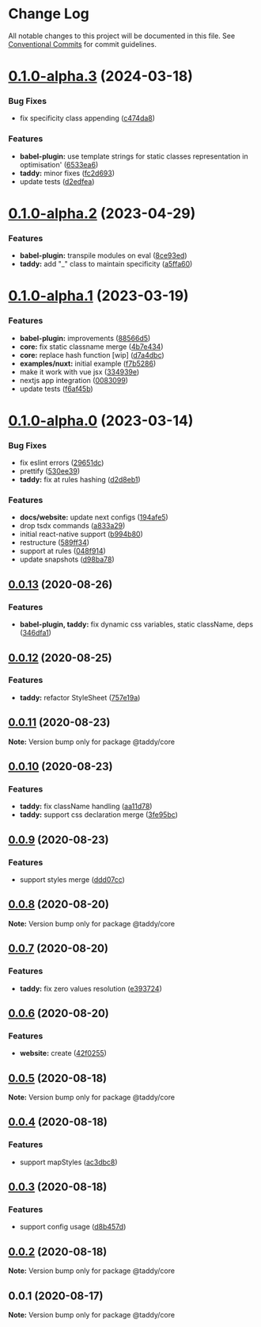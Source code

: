 # Change Log

All notable changes to this project will be documented in this file.
See [Conventional Commits](https://conventionalcommits.org) for commit guidelines.

# [0.1.0-alpha.3](https://github.com/lttb/taddy/compare/@taddy/core@0.1.0-alpha.2...@taddy/core@0.1.0-alpha.3) (2024-03-18)

### Bug Fixes

- fix specificity class appending ([c474da8](https://github.com/lttb/taddy/commit/c474da8c3c718b558b257ea52d64a8a202c5529d))

### Features

- **babel-plugin:** use template strings for static classes representation in optimisation' ([6533ea6](https://github.com/lttb/taddy/commit/6533ea600a4891dc99913eed2b4289d970f552c6))
- **taddy:** minor fixes ([fc2d693](https://github.com/lttb/taddy/commit/fc2d693cf23c3ea241eb2a72f15c8098866df189))
- update tests ([d2edfea](https://github.com/lttb/taddy/commit/d2edfea70944bdb48b1c867fdfc319485a44c4a1))

# [0.1.0-alpha.2](https://github.com/lttb/taddy/compare/@taddy/core@0.1.0-alpha.1...@taddy/core@0.1.0-alpha.2) (2023-04-29)

### Features

- **babel-plugin:** transpile modules on eval ([8ce93ed](https://github.com/lttb/taddy/commit/8ce93ed5ea6c6a269d583325cdf3ebaa9891737f))
- **taddy:** add "\_" class to maintain specificity ([a5ffa60](https://github.com/lttb/taddy/commit/a5ffa60bd9d8fef4dbb707211afc25df34737d86))

# [0.1.0-alpha.1](https://github.com/lttb/taddy/compare/@taddy/core@0.1.0-alpha.0...@taddy/core@0.1.0-alpha.1) (2023-03-19)

### Features

- **babel-plugin:** improvements ([88566d5](https://github.com/lttb/taddy/commit/88566d5ce84ef54ff3ec5a2000e2e684f1f6d0e9))
- **core:** fix static classname merge ([4b7e434](https://github.com/lttb/taddy/commit/4b7e43496abb1a9e9ac7196bc6ff13b4884ac1bc))
- **core:** replace hash function [wip] ([d7a4dbc](https://github.com/lttb/taddy/commit/d7a4dbc6697cd0a084aac2f14dde742964925912))
- **examples/nuxt:** initial example ([f7b5286](https://github.com/lttb/taddy/commit/f7b52860800c0dc868bc24b17a94b03e0407174d))
- make it work with vue jsx ([334939e](https://github.com/lttb/taddy/commit/334939e203f5e5a5a6afd34ec093eee429e490cc))
- nextjs app integration ([0083099](https://github.com/lttb/taddy/commit/00830996076a15ac39671a4f2eef025e49a1b9a5))
- update tests ([f6af45b](https://github.com/lttb/taddy/commit/f6af45b2eab2d10b99a353d56b88695d35fb7a8c))

# [0.1.0-alpha.0](https://github.com/lttb/taddy/compare/@taddy/core@0.0.13...@taddy/core@0.1.0-alpha.0) (2023-03-14)

### Bug Fixes

- fix eslint errors ([29651dc](https://github.com/lttb/taddy/commit/29651dc24b1fac34b6260a00373838038187efe8))
- prettify ([530ee39](https://github.com/lttb/taddy/commit/530ee398c19ac28d881d94c4fe85a3005e37e3d3))
- **taddy:** fix at rules hashing ([d2d8eb1](https://github.com/lttb/taddy/commit/d2d8eb1501214d884c293e884c8849fb49df358c))

### Features

- **docs/website:** update next configs ([194afe5](https://github.com/lttb/taddy/commit/194afe5cc3d85f569682bdfa8b12b1cdd0ed7763))
- drop tsdx commands ([a833a29](https://github.com/lttb/taddy/commit/a833a290a41ddb92eaea996cc0778f6211b50d26))
- initial react-native support ([b994b80](https://github.com/lttb/taddy/commit/b994b80ec9768056414b1c9a19f4bcece498205e))
- restructure ([589ff34](https://github.com/lttb/taddy/commit/589ff34cb83b536072d2936ac24b5802472260e2))
- support at rules ([048f914](https://github.com/lttb/taddy/commit/048f914d569d18f92c8f92d5ec16f3838c0a5064))
- update snapshots ([d98ba78](https://github.com/lttb/taddy/commit/d98ba7837849fabd17a00cbdbd7ab327d2b22df8))

## [0.0.13](https://github.com/lttb/taddy/compare/@taddy/core@0.0.12...@taddy/core@0.0.13) (2020-08-26)

### Features

- **babel-plugin, taddy:** fix dynamic css variables, static className, deps ([346dfa1](https://github.com/lttb/taddy/commit/346dfa1bdf13175d310729bfe4910829cba4502c))

## [0.0.12](https://github.com/lttb/taddy/compare/@taddy/core@0.0.11...@taddy/core@0.0.12) (2020-08-25)

### Features

- **taddy:** refactor StyleSheet ([757e19a](https://github.com/lttb/taddy/commit/757e19abae1a313402af8ca7951df07faf028ba1))

## [0.0.11](https://github.com/lttb/taddy/compare/@taddy/core@0.0.10...@taddy/core@0.0.11) (2020-08-23)

**Note:** Version bump only for package @taddy/core

## [0.0.10](https://github.com/lttb/taddy/compare/@taddy/core@0.0.9...@taddy/core@0.0.10) (2020-08-23)

### Features

- **taddy:** fix className handling ([aa11d78](https://github.com/lttb/taddy/commit/aa11d788a9bd2ce7c482bd9fa1a8e3e3f8eb5b6f))
- **taddy:** support css declaration merge ([3fe95bc](https://github.com/lttb/taddy/commit/3fe95bc9eda13175697086271f6e534eb8af3b14))

## [0.0.9](https://github.com/lttb/taddy/compare/@taddy/core@0.0.8...@taddy/core@0.0.9) (2020-08-23)

### Features

- support styles merge ([ddd07cc](https://github.com/lttb/taddy/commit/ddd07cc7180b666729bafb00f3fd30ff0c418b44))

## [0.0.8](https://github.com/lttb/taddy/compare/@taddy/core@0.0.7...@taddy/core@0.0.8) (2020-08-20)

**Note:** Version bump only for package @taddy/core

## [0.0.7](https://github.com/lttb/taddy/compare/@taddy/core@0.0.6...@taddy/core@0.0.7) (2020-08-20)

### Features

- **taddy:** fix zero values resolution ([e393724](https://github.com/lttb/taddy/commit/e3937248c2c81fa0a5156b57ffffde99dd653a45))

## [0.0.6](https://github.com/lttb/taddy/compare/@taddy/core@0.0.5...@taddy/core@0.0.6) (2020-08-20)

### Features

- **website:** create ([42f0255](https://github.com/lttb/taddy/commit/42f0255929860ae7527142cecbdb918da6935c0c))

## [0.0.5](https://github.com/lttb/taddy/compare/@taddy/core@0.0.4...@taddy/core@0.0.5) (2020-08-18)

**Note:** Version bump only for package @taddy/core

## [0.0.4](https://github.com/lttb/taddy/compare/@taddy/core@0.0.3...@taddy/core@0.0.4) (2020-08-18)

### Features

- support mapStyles ([ac3dbc8](https://github.com/lttb/taddy/commit/ac3dbc8ebc687130c9ac526ce68eb86bf281c29b))

## [0.0.3](https://github.com/lttb/taddy/compare/@taddy/core@0.0.2...@taddy/core@0.0.3) (2020-08-18)

### Features

- support config usage ([d8b457d](https://github.com/lttb/taddy/commit/d8b457de40f9d080ceb0df839df3c30151276b20))

## [0.0.2](https://github.com/lttb/taddy/compare/@taddy/core@0.0.1...@taddy/core@0.0.2) (2020-08-18)

**Note:** Version bump only for package @taddy/core

## 0.0.1 (2020-08-17)

**Note:** Version bump only for package @taddy/core
